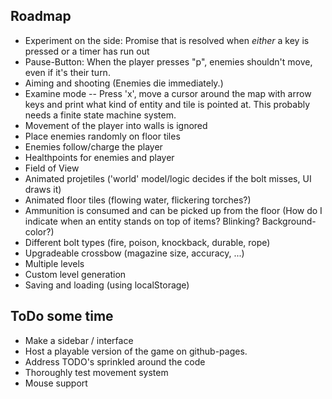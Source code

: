 ## Roadmap

- Experiment on the side: Promise that is resolved when *either* a key is pressed or a timer has run out
- Pause-Button: When the player presses "p", enemies shouldn't move, even if it's their turn.
- Aiming and shooting (Enemies die immediately.)
- Examine mode -- Press 'x', move a cursor around the map with arrow keys and print what kind of entity and tile is pointed at. This probably needs a finite state machine system.
- Movement of the player into walls is ignored
- Place enemies randomly on floor tiles
- Enemies follow/charge the player
- Healthpoints for enemies and player
- Field of View
- Animated projetiles ('world' model/logic decides if the bolt misses, UI draws it)
- Animated floor tiles (flowing water, flickering torches?)
- Ammunition is consumed and can be picked up from the floor (How do I indicate when an entity stands on top of items? Blinking? Background-color?)
- Different bolt types (fire, poison, knockback, durable, rope)
- Upgradeable crossbow (magazine size, accuracy, ...)
- Multiple levels
- Custom level generation
- Saving and loading (using localStorage)


## ToDo some time

- Make a sidebar / interface
- Host a playable version of the game on github-pages.
- Address TODO's sprinkled around the code
- Thoroughly test movement system
- Mouse support
